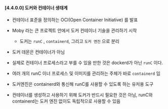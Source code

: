 #### [4.4.0.0] 도커와 컨테이너 생태계
- 컨테이너 표준을 정의하는 OCI(Open Container Initiative) 를 발표
- Moby 라는 큰 프로젝트 안에서 도커 컨테이너 기술을 관리하기 시작
  - 도커는 `runC` , `containerd`, 그리고 `도커 엔진` 으로 분리 

- 도커 데몬은 컨테이너가 아님
- 실제로 컨테이너 프로세스라고 부를 수 있을 만한 것은 dockerd가 아닌 `runC` 이다.
- 여러 개의 runC 이너 프로세스 및 이미지를 관리하는 주체가 바로 `containerd` 임
- 도커엔진은 containerd와 통신해 runC를 사용할 수 있도록 하는 유저용 도구
- 컨테이너를 생성하고 사용하기 위해 도커가 반드시 필요한 것은 아님, runC와 containerd는 도커 엔진 없이도 독립적으로 사용할 수 있음